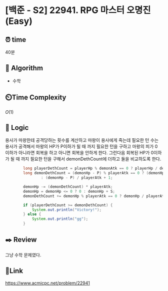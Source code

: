 # [백준 - S2] 22941. RPG 마스터 오명진 (Easy)

## ⏰ **time**

40분

## :pushpin: **Algorithm**

- 수학

## ⏲️**Time Complexity**

$O(1)$

## :round_pushpin: **Logic**

용사가 마왕한테 공격당하는 횟수를 계산하고 마왕이 용사에게 죽는데 필요한 턴 수는 용사가 공격해서 마왕의 HP가 P이하가 될 때 까지 필요한 턴을 구하고 마왕의 피가 0 이하가 아니라면 회복을 하고 아니면 회복을 안하게 한다. 그런다음 회복된 HP가 0이하가 될 때 까지 필요한 턴을 구해서 demonDethCount에 더하고 둘을 비교하도록 한다.

```java
		long playerDethCount = playerHp % demonAtk == 0 ? playerHp / demonAtk : playerHp / demonAtk + 1;
		long demonDethCount = (demonHp - P) % playerAtk == 0 ? (demonHp - P) / playerAtk
				: (demonHp - P) / playerAtk + 1;

		demonHp -= (demonDethCount) * playerAtk;
		demonHp = demonHp <= 0 ? 0 : demonHp + S;
		demonDethCount += demonHp % playerAtk == 0 ? demonHp / playerAtk : demonHp / playerAtk + 1;

		if (playerDethCount >= demonDethCount) {
			System.out.println("Victory!");
		} else {
			System.out.println("gg");
		}
```

## :black_nib: **Review**

그냥 수학 문제였다.

## 📡**Link**

https://www.acmicpc.net/problem/22941
